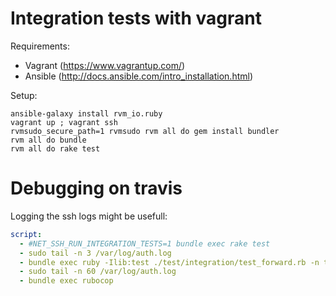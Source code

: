 # Integration tests with vagrant

Requirements:

* Vagrant (https://www.vagrantup.com/)
* Ansible (http://docs.ansible.com/intro_installation.html)

Setup:

    ansible-galaxy install rvm_io.ruby
    vagrant up ; vagrant ssh
    rvmsudo_secure_path=1 rvmsudo rvm all do gem install bundler
    rvm all do bundle
    rvm all do rake test

# Debugging on travis

Logging the ssh logs might be usefull:

```yml
script:
  - #NET_SSH_RUN_INTEGRATION_TESTS=1 bundle exec rake test
  - sudo tail -n 3 /var/log/auth.log
  - bundle exec ruby -Ilib:test ./test/integration/test_forward.rb -n test_client_close_should_be_handled_remote
  - sudo tail -n 60 /var/log/auth.log
  - bundle exec rubocop
```
